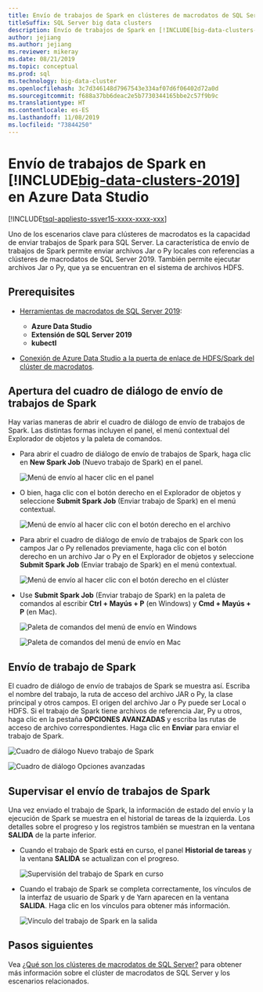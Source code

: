 ```yaml
---
title: Envío de trabajos de Spark en clústeres de macrodatos de SQL Server en Azure Data Studio
titleSuffix: SQL Server big data clusters
description: Envío de trabajos de Spark en [!INCLUDE[big-data-clusters-2019](../includes/ssbigdataclusters-ss-nover.md)] en Azure Data Studio.
author: jejiang
ms.author: jejiang
ms.reviewer: mikeray
ms.date: 08/21/2019
ms.topic: conceptual
ms.prod: sql
ms.technology: big-data-cluster
ms.openlocfilehash: 3c7d346148d7967543e334af07d6f06402d72a0d
ms.sourcegitcommit: f688a37bb6deac2e5b7730344165bbe2c57f9b9c
ms.translationtype: HT
ms.contentlocale: es-ES
ms.lasthandoff: 11/08/2019
ms.locfileid: "73844250"
---
```

# <a name="submit-spark-jobs-on-includebig-data-clusters-2019includesssbigdataclusters-ss-novermd-in-azure-data-studio"></a>Envío de trabajos de Spark en [!INCLUDE[big-data-clusters-2019](../includes/ssbigdataclusters-ss-nover.md)] en Azure Data Studio

[!INCLUDE[tsql-appliesto-ssver15-xxxx-xxxx-xxx](../includes/tsql-appliesto-ssver15-xxxx-xxxx-xxx.md)]

Uno de los escenarios clave para clústeres de macrodatos es la capacidad de enviar trabajos de Spark para SQL Server. La característica de envío de trabajos de Spark permite enviar archivos Jar o Py locales con referencias a clústeres de macrodatos de SQL Server 2019. También permite ejecutar archivos Jar o Py, que ya se encuentran en el sistema de archivos HDFS. 

## <a name="prerequisites"></a>Prerequisites

- [Herramientas de macrodatos de SQL Server 2019](deploy-big-data-tools.md):
   - **Azure Data Studio**
   - **Extensión de SQL Server 2019**
   - **kubectl**

- [Conexión de Azure Data Studio a la puerta de enlace de HDFS/Spark del clúster de macrodatos](connect-to-big-data-cluster.md).

## <a name="open-spark-job-submission-dialog"></a>Apertura del cuadro de diálogo de envío de trabajos de Spark

Hay varias maneras de abrir el cuadro de diálogo de envío de trabajos de Spark. Las distintas formas incluyen el panel, el menú contextual del Explorador de objetos y la paleta de comandos.

- Para abrir el cuadro de diálogo de envío de trabajos de Spark, haga clic en **New Spark Job** (Nuevo trabajo de Spark) en el panel.

    ![Menú de envío al hacer clic en el panel](./media/submit-spark-job/new-spark-job.png)

- O bien, haga clic con el botón derecho en el Explorador de objetos y seleccione **Submit Spark Job** (Enviar trabajo de Spark) en el menú contextual.

    ![Menú de envío al hacer clic con el botón derecho en el archivo](./media/submit-spark-job/submit-spark-job-1.png)


- Para abrir el cuadro de diálogo de envío de trabajos de Spark con los campos Jar o Py rellenados previamente, haga clic con el botón derecho en un archivo Jar o Py en el Explorador de objetos y seleccione **Submit Spark Job** (Enviar trabajo de Spark) en el menú contextual.  

    ![Menú de envío al hacer clic con el botón derecho en el clúster](./media/submit-spark-job/submit-spark-job.png)

- Use **Submit Spark Job** (Enviar trabajo de Spark) en la paleta de comandos al escribir **Ctrl + Mayús + P** (en Windows) y **Cmd + Mayús + P** (en Mac).

    ![Paleta de comandos del menú de envío en Windows](./media/submit-spark-job/submit-spark-job-3.png)

    ![Paleta de comandos del menú de envío en Mac](./media/submit-spark-job/submit-spark-job-4.png)
  
 
## <a name="submit-spark-job"></a>Envío de trabajo de Spark 

El cuadro de diálogo de envío de trabajos de Spark se muestra así. Escriba el nombre del trabajo, la ruta de acceso del archivo JAR o Py, la clase principal y otros campos. El origen del archivo Jar o Py puede ser Local o HDFS. Si el trabajo de Spark tiene archivos de referencia Jar, Py u otros, haga clic en la pestaña **OPCIONES AVANZADAS** y escriba las rutas de acceso de archivo correspondientes. Haga clic en **Enviar** para enviar el trabajo de Spark.

![Cuadro de diálogo Nuevo trabajo de Spark](./media/submit-spark-job/submit-spark-job-section.png)

![Cuadro de diálogo Opciones avanzadas](./media/submit-spark-job/submit-spark-job-section-1.png)

## <a name="monitor-spark-job-submission"></a>Supervisar el envío de trabajos de Spark

Una vez enviado el trabajo de Spark, la información de estado del envío y la ejecución de Spark se muestra en el historial de tareas de la izquierda. Los detalles sobre el progreso y los registros también se muestran en la ventana **SALIDA** de la parte inferior.

- Cuando el trabajo de Spark está en curso, el panel **Historial de tareas** y la ventana **SALIDA** se actualizan con el progreso.

    ![Supervisión del trabajo de Spark en curso](./media/submit-spark-job/monitor-spark-job-submission.png)

- Cuando el trabajo de Spark se completa correctamente, los vínculos de la interfaz de usuario de Spark y de Yarn aparecen en la ventana **SALIDA**. Haga clic en los vínculos para obtener más información.

    ![Vínculo del trabajo de Spark en la salida](./media/submit-spark-job/monitor-spark-job-submission-2.png)

## <a name="next-steps"></a>Pasos siguientes

Vea [¿Qué son los clústeres de macrodatos de SQL Server?](big-data-cluster-overview.md) para obtener más información sobre el clúster de macrodatos de SQL Server y los escenarios relacionados.
